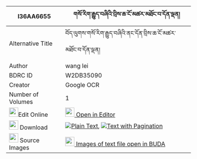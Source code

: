 |I36AA6655|གསོ་རིག་རྒྱུད་བཞིའི་བྲིས་ཆ་ངོ་མཚར་མཐོང་བ་དོན་ལྡན། 
| --- | --- 
|Alternative Title |བོད་ལུགས་གསོ་རིག་རྒྱུད་བཞིའི་ནང་དོན་བྲིས་ཆ་ངོ་མཚར་མཐོང་བ་དོན་ལྡན།
|Author| wang lei
|BDRC ID | W2DB35090
|Creator | Google OCR
|Number of Volumes| 1
|<img width="25" src="https://img.icons8.com/color/25/000000/edit-property.png">Edit Online| [<img width="25" src="https://avatars.githubusercontent.com/u/45091458?s=200&v=4"> Open in Editor](http://editor.openpecha.org/I36AA6655)
|<img width="25" src="https://img.icons8.com/fluent/48/000000/download-2.png"/>  Download | [![](https://img.icons8.com/color/20/000000/txt.png)Plain Text](https://github.com/Openpecha/I36AA6655/releases/download/v2/sorik_gyu_shyi_i_dri_cha_ngots_plain_I36AA6655.zip), [![](https://img.icons8.com/color/20/000000/txt.png)Text with Pagination](https://github.com/Openpecha/I36AA6655/releases/download/v2/sorik_gyu_shyi_i_dri_cha_ngots_pages_I36AA6655.zip)
|<img width="25" src="https://img.icons8.com/plasticine/100/000000/pictures-folder.png"/>  Source Images | [<img width="25" src="https://library.bdrc.io/icons/BUDA-small.svg"> Images of text file open in BUDA](https://library.bdrc.io/show/bdr:W2DB35090)